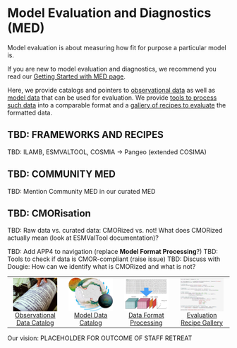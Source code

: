# Model Evaluation and Diagnostics (MED)

Model evaluation is about measuring how fit for purpose a particular model is.

If you are new to model evaluation and diagnostics, we recommend you read our [Getting Started with MED page](./model_evaluation_getting_started/index.md).

Here, we provide catalogs and pointers to [observational data](./model_evaluation_observational_catalogs.md) as well as [model data](./model_evaluation_model_catalogs/index.md) that can be used for evaluation. We provide [tools to process such data](./model_evaluation_data_processing.md) into a comparable format and a [gallery of recipes to evaluate](https://medportal.herokuapp.com/models/published) the formatted data.

<!-- THIS NEEDS TO BE DONE -->
## TBD: FRAMEWORKS AND RECIPES

TBD: ILAMB, ESMVALTOOL, COSMIA -> Pangeo (extended COSIMA)

## TBD: COMMUNITY MED

TBD: Mention Community MED in our curated MED
<!-- THIS NEEDS TO BE DONE -->

## TBD: CMORisation

TBD: Raw data vs. curated data: CMORized vs. not! What does CMORized actually mean (look at ESMValTool documentation)?

TBD: Add APP4 to navigation (replace **Model Format Processing**?)
TBD: Tools to check if data is CMOR-compliant (raise issue)
TBD: Discuss with Dougie: How can we identify what is CMORized and what is not?

<!-- THIS NEEDS TO BE DONE -->

<table class="center">
<tr>
<td width="24%">
    <div align='center' width="100%" ><a href="./model_evaluation_observational_catalogs.md"><img align="center" width="90%" src="../assets/model_evaluation/model_evaluation_obs_catalog.jpg" alt="A picture of a seismograph recording seismic waves during an earthquake visualises the link to our Observational Data Catalog. Image credit: Wf Sihardian—EyeEm/Getty Images" title="Image credit: Wf Sihardian—EyeEm/Getty Images">Observational Data Catalog</img></a>
</td>
<td width="24%">
    <div align='center' width="100%" ><a href="./model_evaluation_model_catalogs/index.md"><img align="center" width="90%" src="../assets/model_evaluation/model_evaluation_model_catalog.jpg" alt="" >Model Data Catalog</img></a>
</td>
<td width="24%">
    <div align='center' width="100%" ><a href="./model_evaluation_data_processing.md"><img align="center" width="90%" src="../assets/model_evaluation/model_evaluation_formatting.jpg" alt="A picture visualising the conversion of data in text columns into a useful python xarray data format. Image credit: https://support.solarwinds.com and https://i.stack.imgur.com/" title="Image credit: https://support.solarwinds.com and https://i.stack.imgur.com/">Data Format Processing</img></a>
</td>
<td width="24%">
    <div align='center' width="100%" ><a href="./model_evaluation_recipe_gallery.md"><img align="center" width="90%" src="../assets/model_evaluation/model_evaluation_recipe.jpg" alt="A code snippet from the COSIMA documented recipes. Image credit: https://github.com/COSIMA/cosima-recipes" title="Image credit: https://github.com/COSIMA/cosima-recipes">Evaluation Recipe Gallery</img></a>
</td>
</tr>
</table>

Our vision: PLACEHOLDER FOR OUTCOME OF STAFF RETREAT